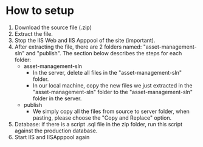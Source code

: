 # How to setup
1. Download the source file (.zip)
2. Extract the file.
3. Stop the IIS Web and IIS Apppool of the site (important).
4. After extracting the file, there are 2 folders named: "asset-management-sln" and "publish". The section below describes the steps for each folder:
   - asset-management-sln
     - In the server, delete all files in the "asset-management-sln" folder.
     - In our local machine, copy the new files we just extracted in the "asset-management-sln" folder to the "asset-management-sln" folder in the server.
   - publish
     - We simply copy all the files from source to server folder, when pasting, please choose the "Copy and Replace" option.
5. Database: if there is a script .sql file in the zip folder, run this script against the production database.
6. Start IIS and IISApppool again
